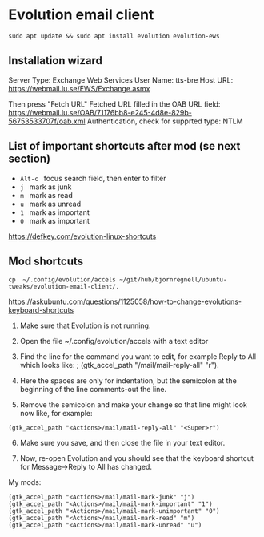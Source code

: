 # Evolution email client

`sudo apt update && sudo apt install evolution evolution-ews`

## Installation wizard

Server Type: Exchange Web Services
User Name: tts-bre
Host URL: https://webmail.lu.se/EWS/Exchange.asmx

Then press "Fetch URL"
Fetched URL filled in the OAB URL field:
https://webmail.lu.se/OAB/71176bb8-e245-4d8e-829b-56753533707f/oab.xml
Authentication, check for supprted type: NTLM

## List of important shortcuts after mod (se next section)

* `Alt-c ` focus search field, then enter to filter
* `j ` mark as junk
* `m ` mark as read
* `u ` mark as unread
* `1 ` mark as important
* `0 ` mark as important

https://defkey.com/evolution-linux-shortcuts

## Mod shortcuts

```
cp  ~/.config/evolution/accels ~/git/hub/bjornregnell/ubuntu-tweaks/evolution-email-client/.
```

https://askubuntu.com/questions/1125058/how-to-change-evolutions-keyboard-shortcuts

1. Make sure that Evolution is not running.

2. Open the file ~/.config/evolution/accels with a text editor

3. Find the line for the command you want to edit, for example Reply to All which looks like:
; (gtk_accel_path "<Actions>/mail/mail-reply-all" "<Primary><Shift>r").

4. Here the spaces are only for indentation, but the semicolon at the beginning of the line comments-out the line.

5. Remove the semicolon and make your change so that line might look now like, for example: 
```
(gtk_accel_path "<Actions>/mail/mail-reply-all" "<Super>r")
```

6. Make sure you save, and then close the file in your text editor.

7. Now, re-open Evolution and you should see that the keyboard shortcut for Message->Reply to All has changed.

My mods:
```
(gtk_accel_path "<Actions>/mail/mail-mark-junk" "j")
(gtk_accel_path "<Actions>/mail/mail-mark-important" "1")
(gtk_accel_path "<Actions>/mail/mail-mark-unimportant" "0")
(gtk_accel_path "<Actions>/mail/mail-mark-read" "m")
(gtk_accel_path "<Actions>/mail/mail-mark-unread" "u")
```


